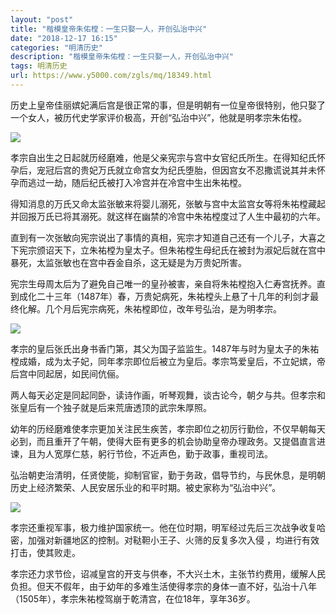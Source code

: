 ```yaml
---
layout: "post"
title: "楷模皇帝朱佑樘：一生只娶一人，开创弘治中兴"
date: "2018-12-17 16:15"
categories: "明清历史"
description: "楷模皇帝朱佑樘：一生只娶一人，开创弘治中兴"
tags: 明清历史
url: https://www.y5000.com/zgls/mq/18349.html
---
```






历史上皇帝佳丽嫔妃满后宫是很正常的事，但是明朝有一位皇帝很特别，他只娶了一个女人，被历代史学家评价极高，开创“弘治中兴”，他就是明孝宗朱佑樘。

![](https://img.y5000.com/uploads/allimg/170331/1525192062-0.jpg)

孝宗自出生之日起就历经磨难，他是父亲宪宗与宫中女官纪氏所生。在得知纪氏怀孕后，宠冠后宫的贵妃万氏就立命宫女为纪氏堕胎，但因宫女不忍撒谎说其并未怀孕而逃过一劫，随后纪氏被打入冷宫并在冷宫中生出朱祐樘。

得知消息的万氏又命太监张敏来将婴儿溺死，张敏与宫中太监宫女等将朱祐樘藏起并回报万氏已将其溺死。就这样在幽禁的冷宫中朱祐樘度过了人生中最初的六年。

直到有一次张敏向宪宗说出了事情的真相，宪宗才知道自己还有一个儿子，大喜之下宪宗颁诏天下，立朱祐樘为皇太子。但朱祐樘生母纪氏在被封为淑妃后就在宫中暴死，太监张敏也在宫中吞金自杀，这无疑是为万贵妃所害。

宪宗生母周太后为了避免自己唯一的皇孙被害，亲自将朱祐樘抱入仁寿宫抚养。直到成化二十三年（1487年）春，万贵妃病死，朱祐樘头上悬了十几年的利剑才最终化解。几个月后宪宗病死，朱祐樘即位，改年号弘治，是为明孝宗。

![](https://img.y5000.com/uploads/allimg/170331/1525193L9-1.jpg)

孝宗的皇后张氏出身书香门第，其父为国子监监生。1487年与时为皇太子的朱祐樘成婚，成为太子妃，同年孝宗即位后被立为皇后。孝宗笃爱皇后，不立妃嫔，帝后宫中同起居，如民间伉俪。

两人每天必定是同起同卧，读诗作画，听琴观舞，谈古论今，朝夕与共。但孝宗和张皇后有一个独子就是后来荒唐透顶的武宗朱厚照。

幼年的历经磨难使孝宗更加关注民生疾苦，孝宗即位之初厉行勤俭，不仅早朝每天必到，而且重开了午朝，使得大臣有更多的机会协助皇帝办理政务。又提倡直言进谏，且为人宽厚仁慈，躬行节俭，不近声色，勤于政事，重视司法。

弘治朝吏治清明，任贤使能，抑制官宦，勤于务政，倡导节约，与民休息，是明朝历史上经济繁荣、人民安居乐业的和平时期。被史家称为“弘治中兴”。

![](https://img.y5000.com/uploads/allimg/170331/15251962M-2.jpg)

孝宗还重视军事，极力维护国家统一。他在位时期，明军经过先后三次战争收复哈密，加强对新疆地区的控制。对鞑靼小王子、火筛的反复多次入侵
，均进行有效打击，使其败走。

孝宗还力求节俭，诏减皇宫的开支与供奉，不大兴土木，主张节约费用，缓解人民负担。但天不假年，由于幼年的多难生活使得孝宗的身体一直不好，弘治十八年（1505年），孝宗朱祐樘驾崩于乾清宫，在位18年，享年36岁。
